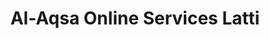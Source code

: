 ---
title: "Al-Aqsa Online Services Latti"
url: /latti-udhampur/al-aqsa-online-services-latti/
shop: Supermarkt
---